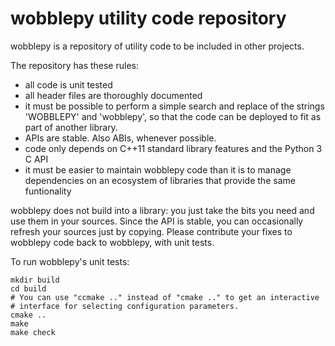 # wobblepy utility code repository

wobblepy is a repository of utility code to be included in other projects.

The repository has these rules:

 - all code is unit tested
 - all header files are thoroughly documented
 - it must be possible to perform a simple search and replace of the strings
   'WOBBLEPY' and 'wobblepy', so that the code can be deployed to fit as part
   of another library.
 - APIs are stable. Also ABIs, whenever possible.
 - code only depends on C++11 standard library features and the Python 3 C API
 - it must be easier to maintain wobblepy code than it is to manage
   dependencies on an ecosystem of libraries that provide the same funtionality

wobblepy does not build into a library: you just take the bits you need and use
them in your sources. Since the API is stable, you can occasionally refresh
your sources just by copying. Please contribute your fixes to wobblepy code
back to wobblepy, with unit tests.


To run wobblepy's unit tests:

```shell
mkdir build
cd build
# You can use "ccmake .." instead of "cmake .." to get an interactive
# interface for selecting configuration parameters.
cmake ..
make
make check
```
